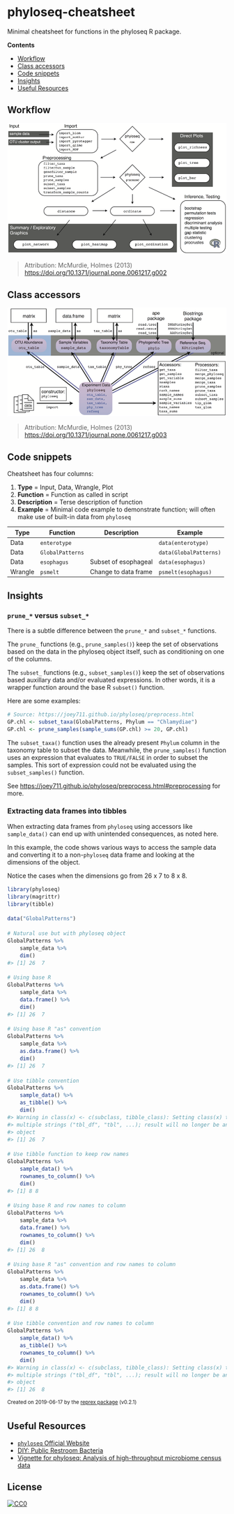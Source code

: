 # phyloseq-cheatsheet

Minimal cheatsheet for functions in the phyloseq R package.

**Contents**

- [Workflow](#workflow)
- [Class accessors](#class-accessors)
- [Code snippets](#code-snippets)
- [Insights](#insights)
- [Useful Resources](#useful-resources)


## Workflow

![Analysis workflow](./img/analysis_workflow.png)

> Attribution: McMurdie, Holmes (2013)
> https://doi.org/10.1371/journal.pone.0061217.g002


## Class accessors

![phyloseq class](./img/phyloseq_class.png)

> Attribution: McMurdie, Holmes (2013)
> https://doi.org/10.1371/journal.pone.0061217.g003


## Code snippets

Cheatsheet has four columns:
1. **Type** = Input, Data, Wrangle, Plot
2. **Function** = Function as called in script
3. **Description** = Terse description of function
4. **Example** = Minimal code example to demonstrate function; will often make
   use of built-in data from `phyloseq`

| Type    | Function         | Description          | Example                |
|---------|------------------|----------------------|------------------------|
| Data    | `enterotype`     |                      | `data(enterotype)`     |
| Data    | `GlobalPatterns` |                      | `data(GlobalPatterns)` |
| Data    | `esophagus`      | Subset of esophageal | `data(esophagus)`      |
| Wrangle | `psmelt`         | Change to data frame | `psmelt(esophagus)`    |


## Insights

### `prune_*` versus `subset_*`

There is a subtle difference between the `prune_*` and `subset_*` functions.

The `prune_` functions (e.g., `prune_samples()`) keep the set of observations based
on the data in the phyloseq object itself, such as conditioning on one of the
columns.

The `subset_` functions (e.g., `subset_samples()`) keep the set of observations based
auxillary data and/or evaluated expressions. In other words, it is a wrapper function
around the base R `subset()` function.

Here are some examples:

```r
# Source: https://joey711.github.io/phyloseq/preprocess.html
GP.chl <- subset_taxa(GlobalPatterns, Phylum == "Chlamydiae")
GP.chl <- prune_samples(sample_sums(GP.chl) >= 20, GP.chl)
```

The `subset_taxa()` function uses the already present `Phylum` column in the taxonomy
table to subset the data. Meanwhile, the `prune_samples()` function uses an expression
that evaluates to `TRUE/FALSE` in order to subset the samples. This sort of expression
could not be evaluated using the `subset_samples()` function.

See https://joey711.github.io/phyloseq/preprocess.html#preprocessing for more.


### Extracting data frames into tibbles

When extracting data frames from `phyloseq` using accessors like `sample_data()` can
end up with unintended consequences, as noted here.

In this example, the code shows various ways to access the sample data and converting
it to a non-`phyloseq` data frame and looking at the dimensions of the object.

Notice the cases when the dimensions go from 26 x 7 to 8 x 8.

``` r
library(phyloseq)
library(magrittr)
library(tibble)

data("GlobalPatterns")

# Natural use but with phyloseq object
GlobalPatterns %>%
    sample_data %>%
    dim()
#> [1] 26  7

# Using base R
GlobalPatterns %>%
    sample_data %>%
    data.frame() %>%
    dim()
#> [1] 26  7

# Using base R "as" convention
GlobalPatterns %>%
    sample_data %>%
    as.data.frame() %>%
    dim()
#> [1] 26  7

# Use tibble convention
GlobalPatterns %>%
    sample_data() %>%
    as_tibble() %>%
    dim()
#> Warning in class(x) <- c(subclass, tibble_class): Setting class(x) to
#> multiple strings ("tbl_df", "tbl", ...); result will no longer be an S4
#> object
#> [1] 26  7

# Use tibble function to keep row names
GlobalPatterns %>%
    sample_data() %>%
    rownames_to_column() %>%
    dim()
#> [1] 8 8

# Using base R and row names to column
GlobalPatterns %>%
    sample_data %>%
    data.frame() %>%
    rownames_to_column() %>%
    dim()
#> [1] 26  8

# Using base R "as" convention and row names to column
GlobalPatterns %>%
    sample_data %>%
    as.data.frame() %>%
    rownames_to_column() %>%
    dim()
#> [1] 8 8

# Use tibble convention and row names to column
GlobalPatterns %>%
    sample_data() %>%
    as_tibble() %>%
    rownames_to_column() %>%
    dim()
#> Warning in class(x) <- c(subclass, tibble_class): Setting class(x) to
#> multiple strings ("tbl_df", "tbl", ...); result will no longer be an S4
#> object
#> [1] 26  8
```

<sup>Created on 2019-06-17 by the [reprex package](https://reprex.tidyverse.org) (v0.2.1)</sup>


## Useful Resources

- [`phyloseq` Official Website](https://joey711.github.io/phyloseq/index.html)
- [DIY: Public Restroom Bacteria](http://joey711.github.io/phyloseq-demo/Restroom-Biogeography)
- [Vignette for phyloseq: Analysis of high-throughput microbiome census data](https://www.bioconductor.org/packages/devel/bioc/vignettes/phyloseq/inst/doc/phyloseq-analysis.html)


## License

[![CC0](http://mirrors.creativecommons.org/presskit/buttons/88x31/svg/cc-zero.svg)](https://creativecommons.org/publicdomain/zero/1.0/)


